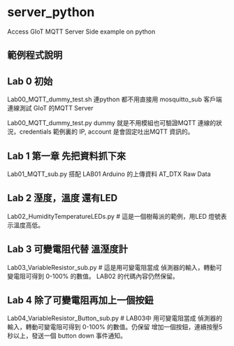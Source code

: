 # server_python
Access GIoT MQTT Server Side example on python
## 範例程式說明
## Lab 0 初始 
Lab00_MQTT_dummy_test.sh 連python 都不用直接用 mosquitto_sub 客戶端連線測試 GIoT 的MQTT Server

Lab00_MQTT_dummy_test.py dummy 就是不用模組也可驗證MQTT 連線的狀況，credentials 範例裏的 IP, account 是會固定吐出MQTT 資訊的。
## Lab 1 第一章 先把資料抓下來
Lab01_MQTT_sub.py 搭配 LAB01 Arduino 的上傳資料 AT_DTX Raw Data
## Lab 2 溼度，溫度 還有LED
Lab02_HumidityTemperatureLEDs.py # 這是一個樹莓派的範例，用LED 燈號表示溫度高低。
## Lab 3 可變電阻代替 溫溼度計
Lab03_VariableResistor_sub.py # 這是用可變電阻當成 偵測器的輸入，轉動可變電阻可得到 0-100% 的數值。
LAB02 的代碼內容仍然保留。
## Lab 4 除了可變電阻再加上一個按鈕
Lab04_VariableResistor_Button_sub.py # LAB03中 用可變電阻當成 偵測器的輸入，轉動可變電阻可得到 0-100% 的數值。仍保留
增加一個按鈕，連續按壓5秒以上，發送一個 button down 事件通知。
